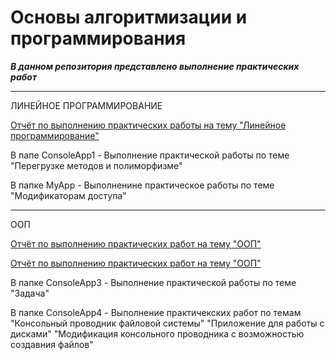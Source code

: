 # Основы алгоритмизации и программирования
***В данном репозитория представлено выполнение практических работ***

--- 
ЛИНЕЙНОЕ ПРОГРАММИРОВАНИЕ

[Отчёт по выполнению практических работы на тему "Линейное программирование"](Отчёты/Линейное%20программирование%20Баранова%20Анна%20ИПО-31/Линейное%20программирование%20Баранова%20Анна%20ИПО-31.md)

В папе ConsoleApp1 - Выполнение практической работы по теме "Перегрузке методов и полиморфизме"

В папке MyApp - Выполненине практическое работы по теме "Модификаторам доступа"

---

ООП

[Отчёт по выполнению практических работ на тему "ООП"](Отчёты/ООП%20Баранова%20Анна%20ИПО-31/ООП%20Баранова%20Анна%20ИПО-31.md)

[Отчёт по выполнению практических работ на тему "ООП"]('Отчёты/ООП%20Баранова%20Анна%20ИПО-31/ООП%20Баранова%20Анна%20ИПО-31.md')

В папке ConsoleApp3 - Выполнение практической работы по теме "Задача"

В папке ConsoleApp4 - Выполнение практичекских работ по темам "Консольный проводник файловой системы" "Приложение для работы с дисками" "Модификация консольного проводника с возможностью создавния файлов"

